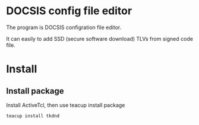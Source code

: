 
# DOCSIS config file editor

The program is DOCSIS configration file editor.

It can easily to add SSD (secure software download) TLVs from signed code file.

# Install
    
## Install package
Install ActiveTcl, then use teacup install package

    teacup install tkdnd
